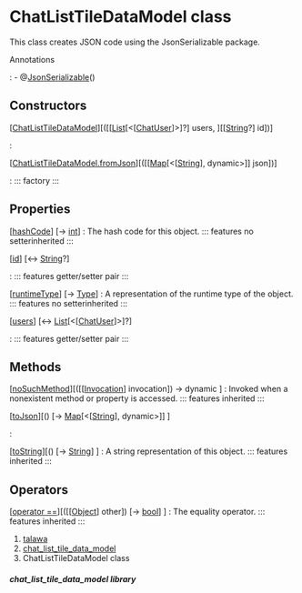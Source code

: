 
<div>

# ChatListTileDataModel class

</div>


This class creates JSON code using the JsonSerializable package.




Annotations

:   -   @[JsonSerializable](https://pub.dev/documentation/json_annotation/4.9.0/json_annotation/JsonSerializable-class.html)()



## Constructors

[[ChatListTileDataModel](../models_chats_chat_list_tile_data_model/ChatListTileDataModel/ChatListTileDataModel.md)][([[[List](https://api.flutter.dev/flutter/dart-core/List-class.md)[\<[[ChatUser](../models_chats_chat_user/ChatUser-class.md)]\>]?] users, ][[[String](https://api.flutter.dev/flutter/dart-core/String-class.html)?] id])]

:   

[[ChatListTileDataModel.fromJson](../models_chats_chat_list_tile_data_model/ChatListTileDataModel/ChatListTileDataModel.fromJson.md)][([[[Map](https://api.flutter.dev/flutter/dart-core/Map-class.md)[\<[[String](https://api.flutter.dev/flutter/dart-core/String-class.html)], dynamic\>]] json])]

:   ::: 
    factory
    :::



## Properties

[[hashCode](https://api.flutter.dev/flutter/dart-core/Object/hashCode.html)] [→ [int](https://api.flutter.dev/flutter/dart-core/int-class.html)]
:   The hash code for this object.
    ::: features
    no setterinherited
    :::

[[id](../models_chats_chat_list_tile_data_model/ChatListTileDataModel/id.md)] [↔ [String](https://api.flutter.dev/flutter/dart-core/String-class.html)?]

:   ::: features
    getter/setter pair
    :::

[[runtimeType](https://api.flutter.dev/flutter/dart-core/Object/runtimeType.html)] [→ [Type](https://api.flutter.dev/flutter/dart-core/Type-class.html)]
:   A representation of the runtime type of the object.
    ::: features
    no setterinherited
    :::

[[users](../models_chats_chat_list_tile_data_model/ChatListTileDataModel/users.md)] [↔ [List](https://api.flutter.dev/flutter/dart-core/List-class.html)[\<[[ChatUser](../models_chats_chat_user/ChatUser-class.md)]\>]?]

:   ::: features
    getter/setter pair
    :::



## Methods

[[noSuchMethod](https://api.flutter.dev/flutter/dart-core/Object/noSuchMethod.html)][([[[Invocation](https://api.flutter.dev/flutter/dart-core/Invocation-class.md)] invocation]) → dynamic ]
:   Invoked when a nonexistent method or property is accessed.
    ::: features
    inherited
    :::

[[toJson](../models_chats_chat_list_tile_data_model/ChatListTileDataModel/toJson.md)][() [→ [Map](https://api.flutter.dev/flutter/dart-core/Map-class.html)[\<[[String](https://api.flutter.dev/flutter/dart-core/String-class.html)], dynamic\>]] ]

:   

[[toString](https://api.flutter.dev/flutter/dart-core/Object/toString.html)][() [→ [String](https://api.flutter.dev/flutter/dart-core/String-class.html)] ]
:   A string representation of this object.
    ::: features
    inherited
    :::



## Operators

[[operator ==](https://api.flutter.dev/flutter/dart-core/Object/operator_equals.html)][([[[Object](https://api.flutter.dev/flutter/dart-core/Object-class.md)] other]) [→ [bool](https://api.flutter.dev/flutter/dart-core/bool-class.html)] ]
:   The equality operator.
    ::: features
    inherited
    :::







1.  [talawa](../index.md)
2.  [chat_list_tile_data_model](../models_chats_chat_list_tile_data_model/)
3.  ChatListTileDataModel class

##### chat_list_tile_data_model library








